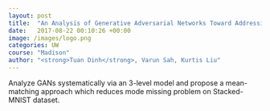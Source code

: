 ```yaml
---
layout: post
title:  "An Analysis of Generative Adversarial Networks Toward Addressing Mode Collapse"
date:   2017-08-22 00:10:26 +00:00
image: /images/logo.png
categories: UW
course: "Madison"
author: "<strong>Tuan Dinh</strong>, Varun Sah, Kurtis Liu"
---
```

Analyze GANs systematically via an 3-level model and propose a mean-matching approach which reduces mode missing problem on Stacked-MNIST dataset.